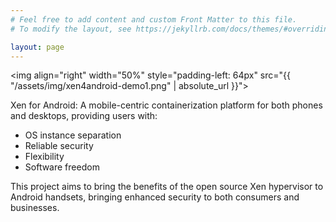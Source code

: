 ```yaml
---
# Feel free to add content and custom Front Matter to this file.
# To modify the layout, see https://jekyllrb.com/docs/themes/#overriding-theme-defaults

layout: page
---
```


<img align="right" width="50%" style="padding-left: 64px" src="{{ "/assets/img/xen4android-demo1.png" | absolute_url }}">

Xen for Android: A mobile-centric containerization platform for both phones and desktops, providing users with:

 * OS instance separation
 * Reliable security
 * Flexibility
 * Software freedom

This project aims to bring the benefits of the open source Xen hypervisor to Android handsets, bringing enhanced security to both consumers and businesses.
